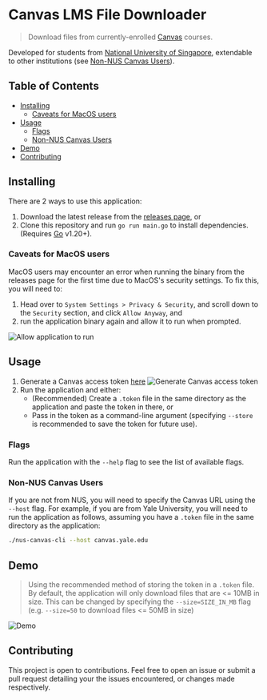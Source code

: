 # Canvas LMS File Downloader

>Download files from currently-enrolled [Canvas](https://www.instructure.com/canvas) courses. 

Developed for students from [National University of Singapore](https://nus.edu.sg), extendable to other institutions (see [Non-NUS Canvas Users](#non-nus-canvas-users)).

<!-- omit in toc -->
## Table of Contents

- [Installing](#installing)
  - [Caveats for MacOS users](#caveats-for-macos-users)
- [Usage](#usage)
  - [Flags](#flags)
  - [Non-NUS Canvas Users](#non-nus-canvas-users)
- [Demo](#demo)
- [Contributing](#contributing)

## Installing

There are 2 ways to use this application:

1. Download the latest release from the [releases page](https://github.com/yusufaine/nus-canvas-cli/releases), or
2. Clone this repository and run `go run main.go` to install dependencies. (Requires [Go](https://golang.org/dl/) v1.20+).

### Caveats for MacOS users

MacOS users may encounter an error when running the binary from the releases page for the first time due to MacOS's security settings. To fix this, you will need to:

1. Head over to `System Settings > Privacy & Security`, and scroll down to the `Security` section, and click `Allow Anyway`, and
2. run the application binary again and allow it to run when prompted.

![Allow application to run](https://gist.githubusercontent.com/yusufaine/23cea8a7a4f0fe3714f81d19944cbda7/raw/dc64c05a08d5331355d75102ee71f56d1f1119ce/03_mac_caveat.png)

## Usage

1. Generate a Canvas access token [here](https://canvas.nus.edu.sg/profile/settings)
![Generate Canvas access token](https://gist.githubusercontent.com/yusufaine/23cea8a7a4f0fe3714f81d19944cbda7/raw/6b94cf370e05f1db4cf75215bdea845561603d78/01_generate_token.png)
2. Run the application and either:
   - (Recommended) Create a `.token` file in the same directory as the application and paste the token in there, or
   - Pass in the token as a command-line argument (specifying `--store` is recommended to save the token for future use).

### Flags

Run the application with the `--help` flag to see the list of available flags.

### Non-NUS Canvas Users

If you are not from NUS, you will need to specify the Canvas URL using the `--host` flag. For example, if you are from Yale University, you will need to run the application as follows, assuming you have a `.token` file in the same directory as the application:

```bash
./nus-canvas-cli --host canvas.yale.edu
```

## Demo

> Using the recommended method of storing the token in a `.token` file. By default, the application will only download files that are <= 10MB in size. This can be changed by specifying the `--size=SIZE_IN_MB` flag (e.g. `--size=50` to download files <= 50MB in size)

![Demo](https://gist.githubusercontent.com/yusufaine/23cea8a7a4f0fe3714f81d19944cbda7/raw/d1acda94510f6a6de9d67c62b61e0e5bf76c6c2e/02_demo.gif)

## Contributing

This project is open to contributions. Feel free to open an issue or submit a pull request detailing your the issues encountered, or changes made respectively.
